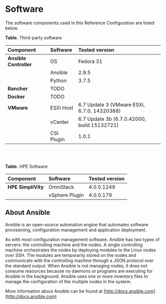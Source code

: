 # Software

The software components used in this Reference Configuration are listed below.


**Table.** Third-party software

|Component|Software|Tested version|
|:-------|:-------|:---|
|**Ansible Controller**|OS|Fedora 31|
| |Ansible|2.9.5|
| |Python|3.7.5|
|**Rancher**|TODO||
|**Docker**|TODO||
|**VMware**|ESXi Host|6.7 Update 3 (VMware ESXi, 6.7.0, 14320388)|
| |vCenter|6.7 Update 3b (6.7.0.42000, build 15132721)|
| |CSI Plugin|1.0.1|

<br>
<br>

**Table.** HPE Software

|Component|Software|Tested version|
|:-------|:-------|:---|
|**HPE SimpliVity**|OmniStack|4.0.0.1249|
| |vSphere Plugin|4.0.0.179|


## About Ansible
Ansible is an open-source automation engine that automates software provisioning, configuration management and application deployment.

As with most configuration management software, Ansible has two types of servers: the controlling machine and the nodes. A single controlling machine orchestrates the nodes by deploying modules to the Linux nodes over SSH. The modules are temporarily stored on the nodes and communicate with the controlling machine through a JSON protocol over the standard output. When Ansible is not managing nodes, it does not consume resources because no daemons or programs are executing for Ansible in the background. Ansible uses one or more inventory files to manage the configuration of the multiple nodes in the system.

More information about Ansible can be found at [http://docs.ansible.com](http://docs.ansible.com)

